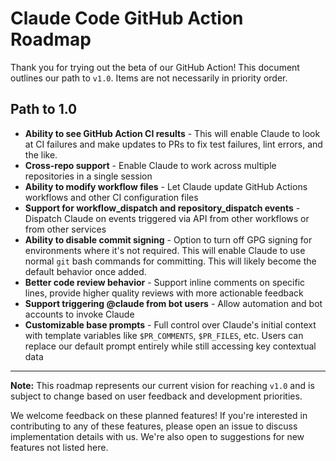 # Claude Code GitHub Action Roadmap

Thank you for trying out the beta of our GitHub Action! This document outlines our path to `v1.0`. Items are not necessarily in priority order.

## Path to 1.0

- **Ability to see GitHub Action CI results** - This will enable Claude to look at CI failures and make updates to PRs to fix test failures, lint errors, and the like.
- **Cross-repo support** - Enable Claude to work across multiple repositories in a single session
- **Ability to modify workflow files** - Let Claude update GitHub Actions workflows and other CI configuration files
- **Support for workflow_dispatch and repository_dispatch events** - Dispatch Claude on events triggered via API from other workflows or from other services
- **Ability to disable commit signing** - Option to turn off GPG signing for environments where it's not required. This will enable Claude to use normal `git` bash commands for committing. This will likely become the default behavior once added.
- **Better code review behavior** - Support inline comments on specific lines, provide higher quality reviews with more actionable feedback
- **Support triggering @claude from bot users** - Allow automation and bot accounts to invoke Claude
- **Customizable base prompts** - Full control over Claude's initial context with template variables like `$PR_COMMENTS`, `$PR_FILES`, etc. Users can replace our default prompt entirely while still accessing key contextual data

---

**Note:** This roadmap represents our current vision for reaching `v1.0` and is subject to change based on user feedback and development priorities.

We welcome feedback on these planned features! If you're interested in contributing to any of these features, please open an issue to discuss implementation details with us. We're also open to suggestions for new features not listed here.
